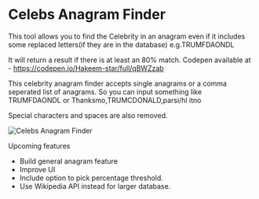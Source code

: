 # Celebs Anagram Finder
This tool allows you to find the Celebrity in an anagram even if it includes some replaced letters(if they are in the database) e.g.TRUMFDAONDL

It will return a result if there is at least an 80% match.
Codepen available at - https://codepen.io/Hakeem-star/full/qBWZzab

This celebrity anagram finder accepts single anagrams or a comma seperated list of anagrams. 
So you can input something like TRUMFDAONDL or Thanksmo,TRUMCDONALD,parsi/hl itno

Special characters and spaces are also removed.

![Celebs Anagram Finder](https://i.imgur.com/DOEB0y0.png)


Upcoming features

  - Build general anagram feature
  - Improve UI
  - Include option to pick percentage threshold.
  - Use Wikipedia API instead for larger database.
